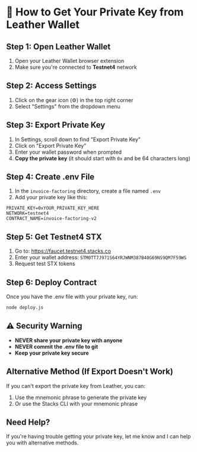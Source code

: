 # 🔑 How to Get Your Private Key from Leather Wallet

## Step 1: Open Leather Wallet
1. Open your Leather Wallet browser extension
2. Make sure you're connected to **Testnet4** network

## Step 2: Access Settings
1. Click on the gear icon (⚙️) in the top right corner
2. Select "Settings" from the dropdown menu

## Step 3: Export Private Key
1. In Settings, scroll down to find "Export Private Key"
2. Click on "Export Private Key"
3. Enter your wallet password when prompted
4. **Copy the private key** (it should start with `0x` and be 64 characters long)

## Step 4: Create .env File
1. In the `invoice-factoring` directory, create a file named `.env`
2. Add your private key like this:
```
PRIVATE_KEY=0xYOUR_PRIVATE_KEY_HERE
NETWORK=testnet4
CONTRACT_NAME=invoice-factoring-v2
```

## Step 5: Get Testnet4 STX
1. Go to: https://faucet.testnet4.stacks.co
2. Enter your wallet address: `STM0TT7J971S64YRJWNM387B40G69NS9QM7F59WS`
3. Request test STX tokens

## Step 6: Deploy Contract
Once you have the .env file with your private key, run:
```bash
node deploy.js
```

## ⚠️ Security Warning
- **NEVER share your private key with anyone**
- **NEVER commit the .env file to git**
- **Keep your private key secure**

## Alternative Method (If Export Doesn't Work)
If you can't export the private key from Leather, you can:
1. Use the mnemonic phrase to generate the private key
2. Or use the Stacks CLI with your mnemonic phrase

## Need Help?
If you're having trouble getting your private key, let me know and I can help you with alternative methods.

